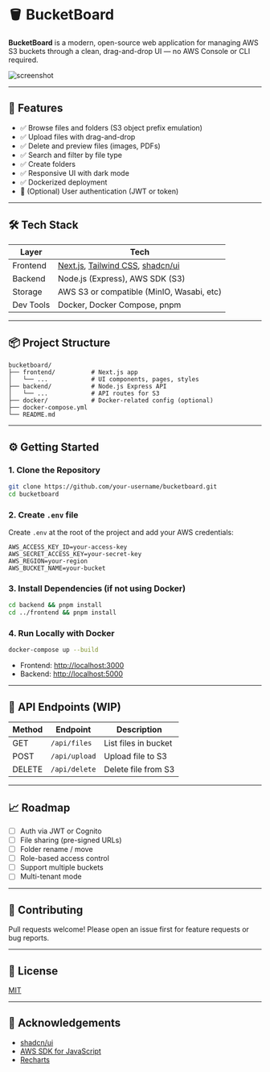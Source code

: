 # 🪣 BucketBoard

**BucketBoard** is a modern, open-source web application for managing AWS S3 buckets through a clean, drag-and-drop UI — no AWS Console or CLI required.

![screenshot](docs/screenshot.png) <!-- Optional -->

---

## 🚀 Features

- ✅ Browse files and folders (S3 object prefix emulation)
- ✅ Upload files with drag-and-drop
- ✅ Delete and preview files (images, PDFs)
- ✅ Search and filter by file type
- ✅ Create folders
- ✅ Responsive UI with dark mode
- ✅ Dockerized deployment
- 🔐 (Optional) User authentication (JWT or token)

---

## 🛠 Tech Stack

| Layer        | Tech                                     |
|--------------|------------------------------------------|
| Frontend     | [Next.js](https://nextjs.org/), [Tailwind CSS](https://tailwindcss.com/), [shadcn/ui](https://ui.shadcn.com/) |
| Backend      | Node.js (Express), AWS SDK (S3)          |
| Storage      | AWS S3 or compatible (MinIO, Wasabi, etc) |
| Dev Tools    | Docker, Docker Compose, pnpm             |

---

## 📦 Project Structure

```
bucketboard/
├── frontend/          # Next.js app
│   └── ...            # UI components, pages, styles
├── backend/           # Node.js Express API
│   └── ...            # API routes for S3
├── docker/            # Docker-related config (optional)
├── docker-compose.yml
└── README.md
```

---

## ⚙️ Getting Started

### 1. Clone the Repository

```bash
git clone https://github.com/your-username/bucketboard.git
cd bucketboard
```

### 2. Create `.env` file

Create `.env` at the root of the project and add your AWS credentials:

```env
AWS_ACCESS_KEY_ID=your-access-key
AWS_SECRET_ACCESS_KEY=your-secret-key
AWS_REGION=your-region
AWS_BUCKET_NAME=your-bucket
```

### 3. Install Dependencies (if not using Docker)

```bash
cd backend && pnpm install
cd ../frontend && pnpm install
```

### 4. Run Locally with Docker

```bash
docker-compose up --build
```

- Frontend: [http://localhost:3000](http://localhost:3000)
- Backend: [http://localhost:5000](http://localhost:5000)

---

## 📄 API Endpoints (WIP)

| Method | Endpoint         | Description             |
|--------|------------------|-------------------------|
| GET    | `/api/files`     | List files in bucket    |
| POST   | `/api/upload`    | Upload file to S3       |
| DELETE | `/api/delete`    | Delete file from S3     |

---

## 📈 Roadmap

- [ ] Auth via JWT or Cognito
- [ ] File sharing (pre-signed URLs)
- [ ] Folder rename / move
- [ ] Role-based access control
- [ ] Support multiple buckets
- [ ] Multi-tenant mode

---

## 🤝 Contributing

Pull requests welcome! Please open an issue first for feature requests or bug reports.

---

## 📄 License

[MIT](LICENSE)

---

## 🙏 Acknowledgements

- [shadcn/ui](https://ui.shadcn.com/)
- [AWS SDK for JavaScript](https://docs.aws.amazon.com/AWSJavaScriptSDK/latest/)
- [Recharts](https://recharts.org/)